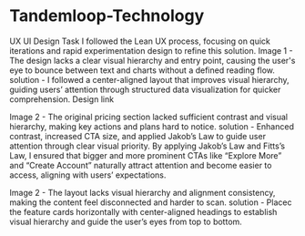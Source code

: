 # Tandemloop-Technology
UX UI Design Task 
I followed the Lean UX process, focusing on quick iterations and rapid experimentation design to refine this solution.
Image 1 - The design lacks a clear visual hierarchy and entry point, causing the user's eye to bounce between text and charts without a defined reading flow.
solution - I followed a center-aligned layout that improves visual hierarchy, guiding users’ attention through structured data visualization for quicker comprehension.
Design link


Image 2 - The original pricing section lacked sufficient contrast and visual hierarchy, making key actions and plans hard to notice.
solution - Enhanced contrast, increased CTA size, and applied Jakob’s Law to guide user attention through clear visual priority. By applying Jakob’s Law and Fitts’s Law, I ensured that bigger and more prominent CTAs like “Explore More” and “Create Account” naturally attract attention and become easier to access, aligning with users’ expectations.


Image 2 - The layout lacks visual hierarchy and alignment consistency, making the content feel disconnected and harder to scan.
solution - Placec the feature cards horizontally with center-aligned headings to establish visual hierarchy and guide the user’s eyes from top to bottom.
